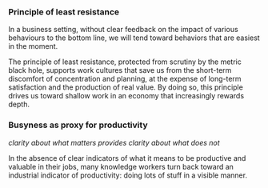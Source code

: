 ### Principle of least resistance
In a business setting, without clear feedback on the impact of various behaviours to the bottom line, we will tend toward behaviors that are easiest in the moment.

The principle of least resistance, protected from scrutiny by the metric black hole, supports work cultures that save us from the short-term discomfort of concentration and planning, at the expense of long-term satisfaction and the production of real value. By doing so, this principle drives us toward shallow work in an economy that increasingly rewards depth.

### Busyness as proxy for productivity

_clarity about what matters provides clarity about what does not_

In the absence of clear indicators of what it means to be productive and valuable in their jobs, many knowledge workers turn back toward an industrial indicator of productivity: doing lots of stuff in a visible manner.
